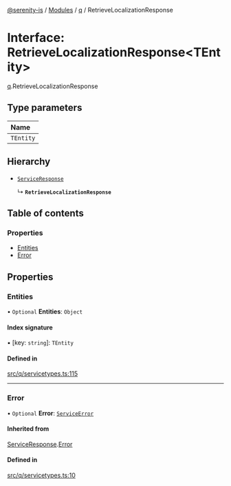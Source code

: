 [@serenity-is](../README.md) / [Modules](../modules.md) / [q](../modules/q.md) / RetrieveLocalizationResponse

# Interface: RetrieveLocalizationResponse<TEntity\>

[q](../modules/q.md).RetrieveLocalizationResponse

## Type parameters

| Name |
| :------ |
| `TEntity` |

## Hierarchy

- [`ServiceResponse`](q.ServiceResponse.md)

  ↳ **`RetrieveLocalizationResponse`**

## Table of contents

### Properties

- [Entities](q.RetrieveLocalizationResponse.md#entities)
- [Error](q.RetrieveLocalizationResponse.md#error)

## Properties

### Entities

• `Optional` **Entities**: `Object`

#### Index signature

▪ [key: `string`]: `TEntity`

#### Defined in

[src/q/servicetypes.ts:115](https://github.com/serenity-is/serenity/blob/master/packages/corelib/src/q/servicetypes.ts#L115)

___

### Error

• `Optional` **Error**: [`ServiceError`](q.ServiceError.md)

#### Inherited from

[ServiceResponse](q.ServiceResponse.md).[Error](q.ServiceResponse.md#error)

#### Defined in

[src/q/servicetypes.ts:10](https://github.com/serenity-is/serenity/blob/master/packages/corelib/src/q/servicetypes.ts#L10)
